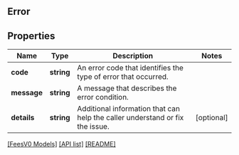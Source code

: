 ## Error

## Properties

Name | Type | Description | Notes
------------ | ------------- | ------------- | -------------
**code** | **string** | An error code that identifies the type of error that occurred. |
**message** | **string** | A message that describes the error condition. |
**details** | **string** | Additional information that can help the caller understand or fix the issue. | [optional]

[[FeesV0 Models]](../) [[API list]](../../Api) [[README]](../../../README.md)
